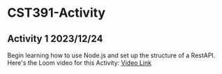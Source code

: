 # CST391-Activity
## Activity 1 2023/12/24
Begin learning how to use Node.js and set up the structure of a RestAPI.
Here's the Loom video for this Activity: [Video Link](https://www.loom.com/share/c6e690caa8964b159c8b32998bbc622d?sid=af877ed0-db74-49c7-a4b8-5ce689a6c4c0)
